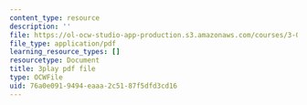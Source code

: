 ```yaml
---
content_type: resource
description: ''
file: https://ol-ocw-studio-app-production.s3.amazonaws.com/courses/3-091sc-introduction-to-solid-state-chemistry-fall-2010/76a0e0919494eaaa2c5187f5dfd3cd16_h1dWUja7_5A.pdf
file_type: application/pdf
learning_resource_types: []
resourcetype: Document
title: 3play pdf file
type: OCWFile
uid: 76a0e091-9494-eaaa-2c51-87f5dfd3cd16
---
```

